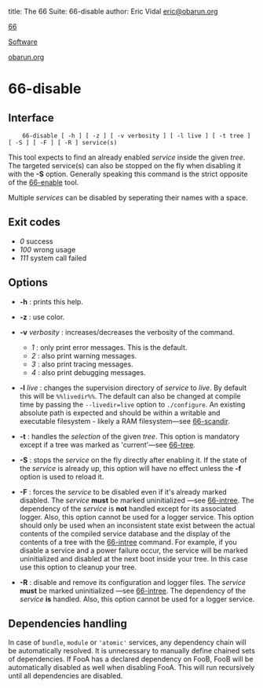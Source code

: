 title: The 66 Suite: 66-disable
author: Eric Vidal <eric@obarun.org>

[66](index.html)

[Software](https://web.obarun.org/software)

[obarun.org](https://web.obarun.org)

# 66-disable

## Interface

```
    66-disable [ -h ] [ -z ] [ -v verbosity ] [ -l live ] [ -t tree ] [ -S ] [ -F ] [ -R ] service(s)
```

This tool expects to find an already enabled *service* inside the given *tree*. The targeted service(s) can also be stopped on the fly when disabling it with the **-S** option. Generally speaking this command is the strict opposite of the [66-enable](66-enable.html) tool.

Multiple *services* can be disabled by seperating their names with a space.

## Exit codes

- *0* success
- *100* wrong usage
- *111* system call failed

## Options

- **-h** : prints this help.

- **-z** : use color.

- **-v** *verbosity* : increases/decreases the verbosity of the command.
    * *1* : only print error messages. This is the default.
    * *2* : also print warning messages.
    * *3* : also print tracing messages.
    * *4* : also print debugging messages.

- **-l** *live* : changes the supervision directory of *service* to *live*. By default this will be `%%livedir%%`. The default can also be changed at compile time by passing the `--livedir=live` option to `./configure`. An existing absolute path is expected and should be within a writable and executable filesystem - likely a RAM filesystem—see [66-scandir](66-scandir.html).

- **-t** : handles the *selection* of the given *tree*. This option is mandatory except if a tree was marked as 'current'—see [66-tree](66-tree.html).

- **-S** : stops the *service* on the fly directly after enabling it. If the state of the *service* is already up, this option will have no effect unless the **-f** option is used to reload it.

- **-F** : forces the *service* to be disabled even if it's already marked disabled. The *service* **must** be marked uninitialized —see [66-intree](66-intree.html). The dependency of the *service* is **not** handled except for its associated logger. Also, this option cannot be used for a logger service. This option should only be used when an inconsistent state exist between the actual contents of the compiled service database and the display of the contents of a tree with the [66-intree](66-intree.html) command. For example, if you disable a service and a power failure occur, the service will be marked uninitialized and disabled at the next boot inside your tree. In this case use this option to cleanup your tree.

- **-R** : disable and remove its configuration and logger files. The *service* **must** be marked uninitialized —see [66-intree](66-intree.html). The dependency of the *service* **is** handled. Also, this option cannot be used for a logger service.

## Dependencies handling

In case of `bundle`, `module` or `'atomic'` services, any dependency chain will be automatically resolved. It is unnecessary to manually define chained sets of dependencies. If FooA has a declared dependency on FooB, FooB will be automatically disabled as well when disabling FooA. This will run recursively until all dependencies are disabled.
